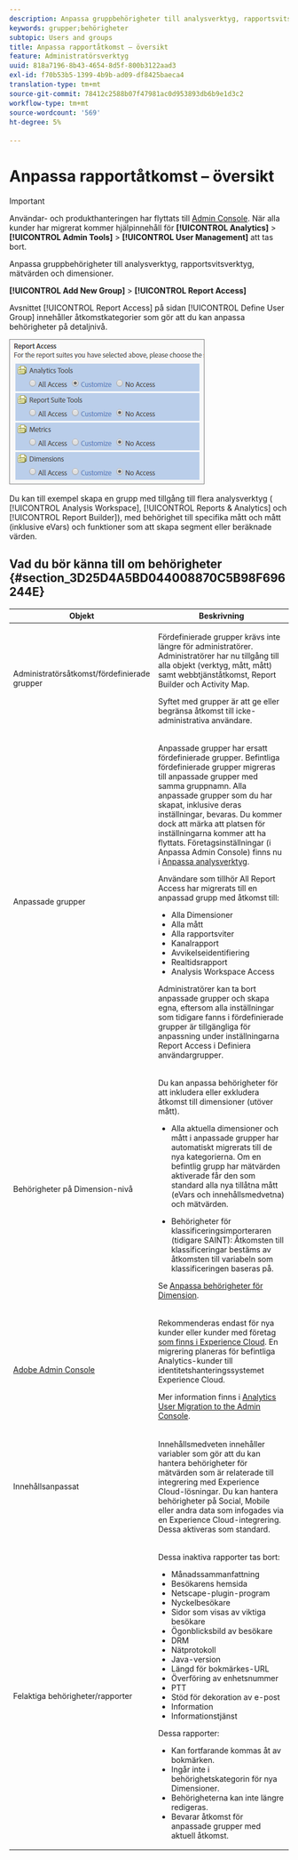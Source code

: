 ```yaml
---
description: Anpassa gruppbehörigheter till analysverktyg, rapportsvitsverktyg, mätvärden och dimensioner.
keywords: grupper;behörigheter
subtopic: Users and groups
title: Anpassa rapportåtkomst – översikt
feature: Administratörsverktyg
uuid: 818a7196-8b43-4654-8d5f-800b3122aad3
exl-id: f70b53b5-1399-4b9b-ad09-df8425baeca4
translation-type: tm+mt
source-git-commit: 78412c2588b07f47981ac0d953893db6b9e1d3c2
workflow-type: tm+mt
source-wordcount: '569'
ht-degree: 5%

---
```


# Anpassa rapportåtkomst – översikt

>[!IMPORTANT]
>
>Användar- och produkthanteringen har flyttats till [Admin Console](https://helpx.adobe.com/se/enterprise/using/admin-console.html). När alla kunder har migrerat kommer hjälpinnehåll för **[!UICONTROL Analytics]** > **[!UICONTROL Admin Tools]** > **[!UICONTROL User Management]** att tas bort.

Anpassa gruppbehörigheter till analysverktyg, rapportsvitsverktyg, mätvärden och dimensioner.

**[!UICONTROL Add New Group]** > **[!UICONTROL Report Access]**

Avsnittet [!UICONTROL Report Access] på sidan [!UICONTROL Define User Group] innehåller åtkomstkategorier som gör att du kan anpassa behörigheter på detaljnivå.

![](assets/report-access.png)

Du kan till exempel skapa en grupp med tillgång till flera analysverktyg ( [!UICONTROL Analysis Workspace], [!UICONTROL Reports & Analytics] och [!UICONTROL Report Builder]), med behörighet till specifika mått och mått (inklusive eVars) och funktioner som att skapa segment eller beräknade värden.

## Vad du bör känna till om behörigheter {#section_3D25D4A5BD044008870C5B98F696244E}

<table id="table_DB7806E05E2040EC9A4CB7C3596879EC"> 
 <thead> 
  <tr> 
   <th colname="col1" class="entry"> Objekt </th> 
   <th colname="col2" class="entry"> Beskrivning </th> 
  </tr> 
 </thead>
 <tbody> 
  <tr> 
   <td colname="col1"> <p>Administratörsåtkomst/fördefinierade grupper </p> </td> 
   <td colname="col2"> <p> Fördefinierade grupper krävs inte längre för administratörer. Administratörer har nu tillgång till alla objekt (verktyg, mått, mått) samt webbtjänståtkomst, Report Builder och Activity Map. </p> <p>Syftet med grupper är att ge eller begränsa åtkomst till icke-administrativa användare. </p> </td> 
  </tr> 
  <tr> 
   <td colname="col1"> <p>Anpassade grupper </p> </td> 
   <td colname="col2"> <p> Anpassade grupper har ersatt fördefinierade grupper. Befintliga fördefinierade grupper migreras till anpassade grupper med samma gruppnamn. Alla anpassade grupper som du har skapat, inklusive deras inställningar, bevaras. Du kommer dock att märka att platsen för inställningarna kommer att ha flyttats. Företagsinställningar (i Anpassa Admin Console) finns nu i <a href="/help/admin/user-management2/c-customize-report-access/groups-analytics-tools.md"> Anpassa analysverktyg</a>. </p> <p> Användare som tillhör <span class="term"> All Report Access</span> har migrerats till en anpassad grupp med åtkomst till: </p> 
    <ul id="ul_7E1B443DEEF7452E85FEB30CA0BBC8BE"> 
     <li id="li_A510C2A4129340E0AB08EEBDBE4AEAD9">Alla Dimensioner </li> 
     <li id="li_8BA1D7A2527C4F10AC93108B9E87F418">Alla mått </li> 
     <li id="li_265830A2C6B94AF28720DA99980EAA51">Alla rapportsviter </li> 
     <li id="li_685B99DEAB814D7B9C11B14AA4CB8CD4">Kanalrapport </li> 
     <li id="li_B35420302AAB42509BD6AF0FA6349BF8">Avvikelseidentifiering </li> 
     <li id="li_3787E4696C454D3ABD1D75F6C282A9A2">Realtidsrapport </li> 
     <li id="li_3797DF9C40D1426588819116362962F5">Analysis Workspace Access </li> 
    </ul> <p>Administratörer kan ta bort anpassade grupper och skapa egna, eftersom alla inställningar som tidigare fanns i fördefinierade grupper är tillgängliga för anpassning under inställningarna <span class="wintitle"> Report Access</span> i Definiera användargrupper</a>. </p> </td> 
  </tr> 
  <tr> 
   <td colname="col1"> <p>Behörigheter på Dimension-nivå </p> </td> 
   <td colname="col2"> <p>Du kan anpassa behörigheter för att inkludera eller exkludera åtkomst till dimensioner (utöver mått). </p> 
    <ul id="ul_DA5A54223673474E9151AF979DA50659"> 
     <li id="li_C3E82F7BC07A4F2F83A85D3D511292CC"> <p>Alla aktuella dimensioner och mått i anpassade grupper har automatiskt migrerats till de nya kategorierna. Om en befintlig grupp har mätvärden aktiverade får den som standard alla nya tillåtna mått (eVars och innehållsmedvetna) och mätvärden. </p> </li> 
     <li id="li_CC56F9181CC14AB59318628E72F2E8C9"> Behörigheter för klassificeringsimporteraren (tidigare SAINT): Åtkomsten till klassificeringar bestäms av åtkomsten till variabeln <a href="https://docs.adobe.com/content/help/en/analytics/components/classifications/c-classifications.html"></a> som klassificeringen baseras på. </li> 
    </ul> <p>Se <a href="/help/admin/user-management2/c-customize-report-access/groups-dimensions.md"> Anpassa behörigheter för Dimension</a>. </p> </td> 
  </tr> 
  <tr> 
   <td colname="col1"> <p><a href="https://helpx.adobe.com/enterprise/using/admin-console.html"> Adobe Admin Console</a> </p> </td> 
   <td colname="col2"> <p>Rekommenderas endast för nya kunder eller kunder med företag <a href="https://docs.adobe.com/content/help/en/core-services/interface/about-core-services/core-services.html"> som finns i Experience Cloud</a>. En migrering planeras för befintliga <span class="keyword"> Analytics</span>-kunder till identitetshanteringssystemet <span class="keyword"> Experience Cloud</span>. </p> <p>Mer information finns i <a href="https://docs.adobe.com/content/help/en/analytics/admin/user-product-management/user-management/migrate-users/c-migration-tool.html"> Analytics User Migration to the Admin Console</a>. </p> </td> 
  </tr> 
  <tr> 
   <td colname="col1"> <p>Innehållsanpassat </p> </td> 
   <td colname="col2"> <p>Innehållsmedveten innehåller variabler som gör att du kan hantera behörigheter för mätvärden som är relaterade till integrering med Experience Cloud-lösningar. Du kan hantera behörigheter på <span class="keyword"> Social</span>, <span class="keyword"> Mobile</span> eller andra data som infogades via en <span class="keyword"> Experience Cloud</span>-integrering. Dessa aktiveras som standard. </p> </td> 
  </tr> 
  <tr> 
   <td colname="col1"> <p>Felaktiga behörigheter/rapporter </p> </td> 
   <td colname="col2"> <p>Dessa inaktiva rapporter tas bort: </p> 
    <ul id="ul_C0415CFF0562472297272EC58ECC0774"> 
     <li id="li_62B1CE33B1454987B878B321EB40D62E">Månadssammanfattning </li> 
     <li id="li_71CD776D212540A18F9B083D2E11A296">Besökarens hemsida </li> 
     <li id="li_406200AD68C74D11B5F53988A4E76A68">Netscape-plugin-program </li> 
     <li id="li_A124637D69C94C78921C8B028D890541">Nyckelbesökare </li> 
     <li id="li_5C26FF95371B4F3080FF75C7F8DE0F72">Sidor som visas av viktiga besökare </li> 
     <li id="li_E7E262BD0CF64E16B838F995F6A13B8A">Ögonblicksbild av besökare </li> 
     <li id="li_0EDC74625C0D4B1A992FCA49B648E4C0">DRM </li> 
     <li id="li_ACC92E6EA188409486E7C943F26B9DAC">Nätprotokoll </li> 
     <li id="li_6E18C4D12377416A8124BBD13164B03A">Java-version </li> 
     <li id="li_1599265E59EF4F34BB406356410C9E68">Längd för bokmärkes-URL </li> 
     <li id="li_3035442010984C409089B21E03DB7BCC">Överföring av enhetsnummer </li> 
     <li id="li_6B2163ED8FC84EBF933D97A504B4D527">PTT </li> 
     <li id="li_0EB8A4A7619B45DF87109B183A7C69C8">Stöd för dekoration av e-post </li> 
     <li id="li_989FAC662F7344E6BDDC517B79D4581E">Information </li> 
     <li id="li_F1FB7F8E415443F3B63F6D11D59A04AB">Informationstjänst </li> 
    </ul> <p>Dessa rapporter: </p> 
    <ul id="ul_F71505C59F734EA9B541BF8AB9F9388F"> 
     <li id="li_7D461907B895447280E69CF1520DF47C">Kan fortfarande kommas åt av bokmärken. </li> 
     <li id="li_27BA2DD6BA4C446FBAA06B6C76CD171F">Ingår inte i behörighetskategorin för nya Dimensioner. </li> 
     <li id="li_504E9D8421714406A0F37DEF1E10E34B">Behörigheterna kan inte längre redigeras. </li> 
     <li id="li_0022E8DCA07344C793847E8282EFBEEF">Bevarar åtkomst för anpassade grupper med aktuell åtkomst. </li> 
    </ul> </td> 
  </tr> 
 </tbody> 
</table>
